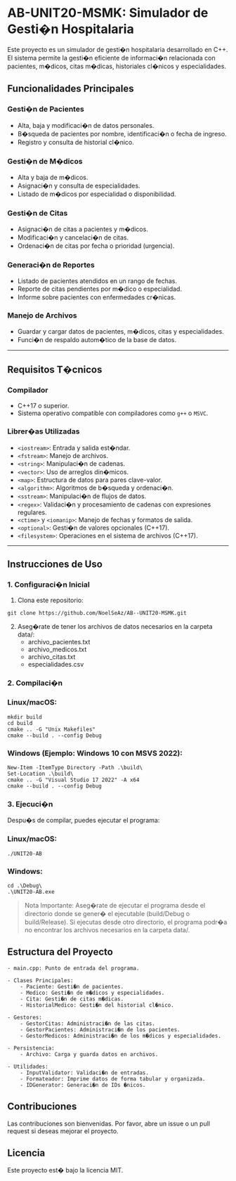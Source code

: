 # AB-UNIT20-MSMK: Simulador de Gesti�n Hospitalaria

Este proyecto es un simulador de gesti�n hospitalaria desarrollado en C++. El sistema permite la gesti�n eficiente de informaci�n relacionada con pacientes, m�dicos, citas m�dicas, historiales cl�nicos y especialidades.

## Funcionalidades Principales

### Gesti�n de Pacientes
- Alta, baja y modificaci�n de datos personales.
- B�squeda de pacientes por nombre, identificaci�n o fecha de ingreso.
- Registro y consulta de historial cl�nico.

### Gesti�n de M�dicos
- Alta y baja de m�dicos.
- Asignaci�n y consulta de especialidades.
- Listado de m�dicos por especialidad o disponibilidad.

### Gesti�n de Citas
- Asignaci�n de citas a pacientes y m�dicos.
- Modificaci�n y cancelaci�n de citas.
- Ordenaci�n de citas por fecha o prioridad (urgencia).

### Generaci�n de Reportes
- Listado de pacientes atendidos en un rango de fechas.
- Reporte de citas pendientes por m�dico o especialidad.
- Informe sobre pacientes con enfermedades cr�nicas.

### Manejo de Archivos
- Guardar y cargar datos de pacientes, m�dicos, citas y especialidades.
- Funci�n de respaldo autom�tico de la base de datos.

---

## Requisitos T�cnicos

### **Compilador**
- C++17 o superior.
- Sistema operativo compatible con compiladores como `g++` o `MSVC`.

### **Librer�as Utilizadas**
- `<iostream>`: Entrada y salida est�ndar.
- `<fstream>`: Manejo de archivos.
- `<string>`: Manipulaci�n de cadenas.
- `<vector>`: Uso de arreglos din�micos.
- `<map>`: Estructura de datos para pares clave-valor.
- `<algorithm>`: Algoritmos de b�squeda y ordenaci�n.
- `<sstream>`: Manipulaci�n de flujos de datos.
- `<regex>`: Validaci�n y procesamiento de cadenas con expresiones regulares.
- `<ctime>` y `<iomanip>`: Manejo de fechas y formatos de salida.
- `<optional>`: Gesti�n de valores opcionales (C++17).
- `<filesystem>`: Operaciones en el sistema de archivos (C++17).

---

## Instrucciones de Uso

### **1. Configuraci�n Inicial**
1. Clona este repositorio:
```
git clone https://github.com/NoelSeAz/AB--UNIT20-MSMK.git
```

2. Aseg�rate de tener los archivos de datos necesarios en la carpeta data/:
	- archivo_pacientes.txt
	- archivo_medicos.txt
	- archivo_citas.txt
	- especialidades.csv

### **2. Compilaci�n**

### Linux/macOS:
```
mkdir build
cd build
cmake .. -G "Unix Makefiles"
cmake --build . --config Debug
```

### Windows (Ejemplo: Windows 10 con MSVS 2022):
```
New-Item -ItemType Directory -Path .\build\
Set-Location .\build\
cmake .. -G "Visual Studio 17 2022" -A x64
cmake --build . --config Debug
```
	


### **3. Ejecuci�n**
Despu�s de compilar, puedes ejecutar el programa:

### Linux/macOS:
```
./UNIT20-AB
```

### Windows:
```
cd .\Debug\
.\UNIT20-AB.exe
```

> Nota Importante: Aseg�rate de ejecutar el programa desde el 
> directorio donde se gener� el ejecutable (build/Debug o build/Release).
> Si ejecutas desde otro directorio, el programa podr�a no encontrar 
> los archivos necesarios en la carpeta data/.

## Estructura del Proyecto

	- main.cpp: Punto de entrada del programa.

	- Clases Principales:
		- Paciente: Gesti�n de pacientes.
		- Medico: Gesti�n de m�dicos y especialidades.
		- Cita: Gesti�n de citas m�dicas.
		- HistorialMedico: Gesti�n del historial cl�nico.

	- Gestores:
		- GestorCitas: Administraci�n de las citas.
		- GestorPacientes: Administraci�n de los pacientes.
		- GestorMedicos: Administraci�n de los m�dicos y especialidades.

	- Persistencia:
		- Archivo: Carga y guarda datos en archivos.

	- Utilidades:
		- InputValidator: Validaci�n de entradas.
		- Formateador: Imprime datos de forma tabular y organizada.
		- IDGenerator: Generaci�n de IDs �nicos.

## Contribuciones
Las contribuciones son bienvenidas. Por favor, abre un issue o un pull request si deseas mejorar el proyecto.

## Licencia
Este proyecto est� bajo la licencia MIT.

